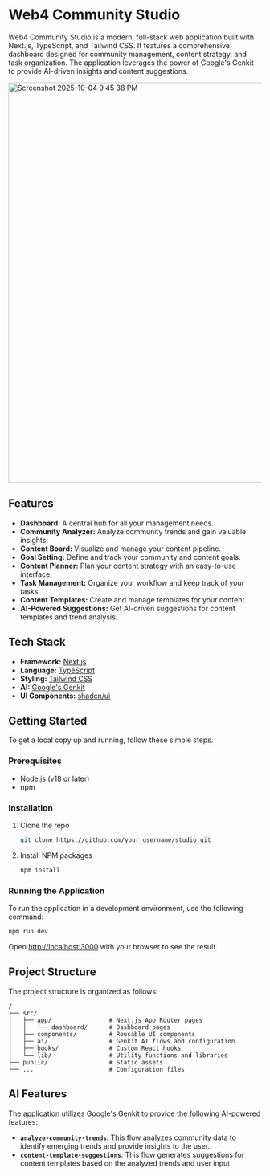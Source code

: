# Web4 Community Studio

Web4 Community Studio is a modern, full-stack web application built with Next.js, TypeScript, and Tailwind CSS. It features a comprehensive dashboard designed for community management, content strategy, and task organization. The application leverages the power of Google's Genkit to provide AI-driven insights and content suggestions.

<img width="1911" height="797" alt="Screenshot 2025-10-04 9 45 38 PM" src="https://github.com/user-attachments/assets/f9263ccb-2e44-4957-892a-2d6d49082bf5" />


## Features

-   **Dashboard:** A central hub for all your management needs.
-   **Community Analyzer:** Analyze community trends and gain valuable insights.
-   **Content Board:** Visualize and manage your content pipeline.
-   **Goal Setting:** Define and track your community and content goals.
-   **Content Planner:** Plan your content strategy with an easy-to-use interface.
-   **Task Management:** Organize your workflow and keep track of your tasks.
-   **Content Templates:** Create and manage templates for your content.
-   **AI-Powered Suggestions:** Get AI-driven suggestions for content templates and trend analysis.

## Tech Stack

-   **Framework:** [Next.js](https://nextjs.org/)
-   **Language:** [TypeScript](https://www.typescriptlang.org/)
-   **Styling:** [Tailwind CSS](https://tailwindcss.com/)
-   **AI:** [Google's Genkit](https://firebase.google.com/docs/genkit)
-   **UI Components:** [shadcn/ui](https://ui.shadcn.com/)

## Getting Started

To get a local copy up and running, follow these simple steps.

### Prerequisites

-   Node.js (v18 or later)
-   npm

### Installation

1.  Clone the repo
    ```sh
    git clone https://github.com/your_username/studio.git
    ```
2.  Install NPM packages
    ```sh
    npm install
    ```

### Running the Application

To run the application in a development environment, use the following command:

```sh
npm run dev
```

Open [http://localhost:3000](http://localhost:3000) with your browser to see the result.

## Project Structure

The project structure is organized as follows:

```
/
├── src/
│   ├── app/                # Next.js App Router pages
│   │   └── dashboard/      # Dashboard pages
│   ├── components/         # Reusable UI components
│   ├── ai/                 # Genkit AI flows and configuration
│   ├── hooks/              # Custom React hooks
│   └── lib/                # Utility functions and libraries
├── public/                 # Static assets
└── ...                     # Configuration files
```

## AI Features

The application utilizes Google's Genkit to provide the following AI-powered features:

-   **`analyze-community-trends`**: This flow analyzes community data to identify emerging trends and provide insights to the user.
-   **`content-template-suggestions`**: This flow generates suggestions for content templates based on the analyzed trends and user input.
